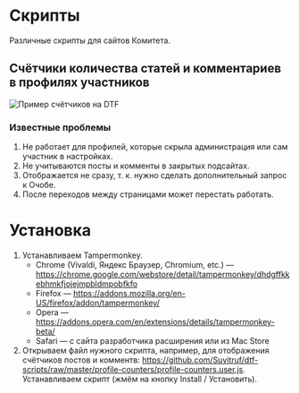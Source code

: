 # Скрипты
Различные скрипты для сайтов Комитета.

## Счётчики количества статей и комментариев в профилях участников
![Пример счётчиков на DTF](https://user-images.githubusercontent.com/1946939/145716783-a5a41122-ca11-4dd0-98ac-c8469ca501f2.png "Пример счётчиков")


### Известные проблемы
1. Не работает для профилей, которые скрыла администрация или сам участник в настройках.
2. Не учитываются посты и комменты в закрытых подсайтах.
3. Отображается не сразу, т. к. нужно сделать дополнительный запрос к Очобе.
4. После переходов между страницами может перестать работать.

# Установка
1. Устанавливаем Tampermonkey.
   - Chrome (Vivaldi, Яндекс Браузер, Chromium, etc.) — https://chrome.google.com/webstore/detail/tampermonkey/dhdgffkkebhmkfjojejmpbldmpobfkfo
   - Firefox — https://addons.mozilla.org/en-US/firefox/addon/tampermonkey/
   - Opera — https://addons.opera.com/en/extensions/details/tampermonkey-beta/
   - Safari — с сайта разработчика расширения или из Mac Store
2. Открываем файл нужного скрипта, например, для отображения счётчиков постов и комментв: https://github.com/Suvitruf/dtf-scripts/raw/master/profile-counters/profile-counters.user.js. 
   Устанавливаем скрипт (жмём на кнопку Install / Установить).